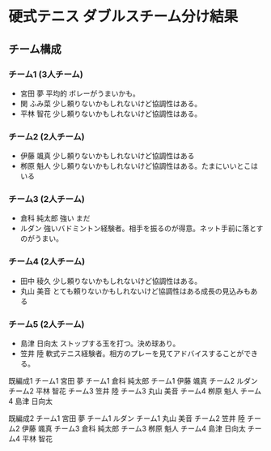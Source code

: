 # 硬式テニス ダブルスチーム分け結果

## チーム構成

### チーム1 (3人チーム)
*   宮田 夢		平均的 ボレーがうまいかも。
*   関 ふみ菜	少し頼りないかもしれないけど協調性はある。
*   平林 智花	少し頼りないかもしれないけど協調性はある。

### チーム2 (2人チーム)
*   伊藤 颯真	少し頼りないかもしれないけど協調性はある
*   栁原 魁人	少し頼りないかもしれないけど協調性はある。たまにいいとこはいる

### チーム3 (2人チーム)
*   倉科 純太郎	強い まだ
*   ルダン		強いバドミントン経験者。相手を振るのが得意。ネット手前に落とすのがうまい。 

### チーム4 (2人チーム)
*   田中 稜久	少し頼りないかもしれないけど協調性はある。
*   丸山 美音	とても頼りないかもしれないけど協調性はある成長の見込みもある

### チーム5 (2人チーム)
*   島津 日向太	ストップする玉を打つ。決め球あり。
*   笠井 陸		軟式テニス経験者。相方のプレーを見てアドバイスすることができる。

既編成1
チーム1	宮田 夢
チーム1	倉科 純太郎
チーム1	伊藤 颯真
チーム2	ルダン
チーム2	平林 智花
チーム3	笠井 陸
チーム3	丸山 美音
チーム4	栁原 魁人
チーム4	島津 日向太

既編成2
チーム1	宮田 夢
チーム1	ルダン
チーム1	丸山 美音
チーム2	笠井 陸
チーム2	伊藤 颯真
チーム3	倉科 純太郎
チーム3	栁原 魁人
チーム4	島津 日向太
チーム4	平林 智花
